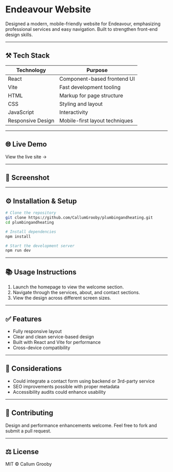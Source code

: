 # Endeavour Website

Designed a modern, mobile-friendly website for Endeavour, emphasizing professional services and easy navigation. Built to strengthen front-end design skills.

---

## ⚒ Tech Stack

| Technology        | Purpose                        |
| ----------------- | ------------------------------ |
| React             | Component-based frontend UI    |
| Vite              | Fast development tooling       |
| HTML              | Markup for page structure      |
| CSS               | Styling and layout             |
| JavaScript        | Interactivity                  |
| Responsive Design | Mobile-first layout techniques |

---

## 🌐 Live Demo

View the live site →

---

## 📸 Screenshot



---

## ⚙ Installation & Setup

```bash
# Clone the repository
git clone https://github.com/CallumGrooby/plumbingandheating.git
cd plumbingandheating

# Install dependencies
npm install

# Start the development server
npm run dev
```

---

## 📚 Usage Instructions

1. Launch the homepage to view the welcome section.
2. Navigate through the services, about, and contact sections.
3. View the design across different screen sizes.

---

## ✅ Features

- Fully responsive layout
- Clear and clean service-based design
- Built with React and Vite for performance
- Cross-device compatibility

---

## 🧠 Considerations

- Could integrate a contact form using backend or 3rd-party service
- SEO improvements possible with proper metadata
- Accessibility audits could enhance usability

---

## 🤝 Contributing

Design and performance enhancements welcome. Feel free to fork and submit a pull request.

---

## ⚖ License

MIT © Callum Grooby

